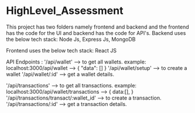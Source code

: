 # HighLevel_Assessment

This project has two folders namely frontend and backend and the frontend has the code for the UI and backend has the code for API's.
Backend uses the below tech stack:
Node Js, Express Js, MongoDB

Frontend uses the below tech stack:
React JS



API Endpoints :
'/api/wallet' --> to get all wallets.
example:
localhost:3000/api/wallet  --> {
    "data": []
}
'/api/wallet/setup' --> to create a wallet
'/api/wallet/:id' --> get a wallet details.



'/api/transactions' --> to get all transactions.
example:
localhost:3000/api/wallet/transactions --> {
  data:[],
}
'/api/transactions/transact/:wallet_id' --> to create a transaction.
'/api/transactions/:id' --> get a transaction details.
